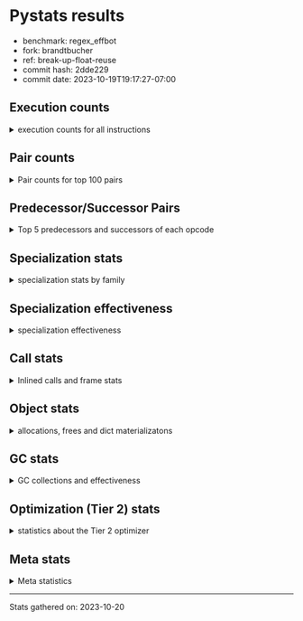 
# Pystats results

- benchmark: regex_effbot
- fork: brandtbucher
- ref: break-up-float-reuse
- commit hash: 2dde229
- commit date: 2023-10-19T19:17:27-07:00

## Execution counts

<details>
<summary> execution counts for all instructions </summary>

|Name | Count | Self | Cumulative | Miss ratio | 
|---|---:|---:|---:|---:|
| LOAD_FAST | 3,528,540 | 16.6% | 16.6% |  |
| LOAD_GLOBAL_MODULE | 1,764,340 | 8.3% | 24.8% |  |
| LOAD_GLOBAL_BUILTIN | 1,764,060 | 8.3% | 33.1% |  |
| POP_JUMP_IF_FALSE | 1,411,200 | 6.6% | 39.7% |  |
| LOAD_FAST_LOAD_FAST | 1,411,200 | 6.6% | 46.4% |  |
| STORE_FAST | 706,080 | 3.3% | 49.7% |  |
| RETURN_VALUE | 705,720 | 3.3% | 53.0% |  |
| RESUME_CHECK | 705,720 | 3.3% | 56.3% |  |
| POP_TOP | 705,660 | 3.3% | 59.6% |  |
| TO_BOOL_BOOL | 705,600 | 3.3% | 62.9% |  |
| LOAD_ATTR_METHOD_NO_DICT | 705,600 | 3.3% | 66.2% |  |
| CALL_TYPE_1 | 705,600 | 3.3% | 69.5% |  |
| CALL_ISINSTANCE | 705,600 | 3.3% | 72.8% |  |
| BUILD_TUPLE | 705,600 | 3.3% | 76.1% |  |
| CALL | 353,140 | 1.7% | 77.8% |  |
| PUSH_NULL | 353,100 | 1.7% | 79.5% |  |
| POP_JUMP_IF_NOT_NONE | 352,860 | 1.7% | 81.1% |  |
| NOP | 352,860 | 1.7% | 82.8% |  |
| TO_BOOL_INT | 352,800 | 1.7% | 84.4% |  |
| PUSH_EXC_INFO | 352,800 | 1.7% | 86.1% |  |
| POP_EXCEPT | 352,800 | 1.7% | 87.7% |  |
| LOAD_CONST | 352,800 | 1.7% | 89.4% |  |
| JUMP_FORWARD | 352,800 | 1.7% | 91.1% |  |
| CHECK_EXC_MATCH | 352,800 | 1.7% | 92.7% |  |
| CALL_PY_WITH_DEFAULTS | 352,800 | 1.7% | 94.4% |  |
| CALL_PY_EXACT_ARGS | 352,800 | 1.7% | 96.0% |  |
| CALL_METHOD_DESCRIPTOR_FAST | 352,800 | 1.7% | 97.7% |  |
| BINARY_SUBSCR_DICT | 352,800 | 1.7% | 99.3% |  |
| JUMP_BACKWARD | 35,520 | 0.2% | 99.5% |  |
| FOR_ITER_LIST | 35,520 | 0.2% | 99.7% |  |
| UNPACK_SEQUENCE_TWO_TUPLE | 35,280 | 0.2% | 99.8% |  |
| STORE_FAST_STORE_FAST | 35,280 | 0.2% | 100.0% |  |
| GET_ITER | 300 | 0.0% | 100.0% |  |
| FOR_ITER_RANGE | 300 | 0.0% | 100.0% |  |
| LOAD_ATTR | 260 | 0.0% | 100.0% |  |
| LOAD_ATTR_MODULE | 220 | 0.0% | 100.0% |  |
| LOAD_DEREF | 180 | 0.0% | 100.0% |  |
| LOAD_GLOBAL | 160 | 0.0% | 100.0% |  |
| CALL_FUNCTION_EX | 120 | 0.0% | 100.0% |  |
| LIST_EXTEND | 60 | 0.0% | 100.0% |  |
| COPY_FREE_VARS | 60 | 0.0% | 100.0% |  |
| CALL_INTRINSIC_1 | 60 | 0.0% | 100.0% |  |
| CALL_BUILTIN_CLASS | 60 | 0.0% | 100.0% |  |
| BUILD_LIST | 60 | 0.0% | 100.0% |  |
| BINARY_OP_SUBTRACT_FLOAT_LHS | 60 | 0.0% | 100.0% |  |
| BINARY_OP | 20 | 0.0% | 100.0% |  |


</details>

## Pair counts

<details>
<summary> Pair counts for top 100 pairs </summary>

|Pair | Count | Self | Cumulative | 
|---|---:|---:|---:|
| LOAD_GLOBAL_BUILTIN LOAD_FAST | 1,411,260 | 6.6% | 6.6% |
| TO_BOOL_BOOL POP_JUMP_IF_FALSE | 705,600 | 3.3% | 9.9% |
| POP_JUMP_IF_FALSE LOAD_FAST | 705,600 | 3.3% | 13.2% |
| LOAD_GLOBAL_MODULE CALL_ISINSTANCE | 705,600 | 3.3% | 16.6% |
| LOAD_FAST_LOAD_FAST BUILD_TUPLE | 705,600 | 3.3% | 19.9% |
| LOAD_FAST LOAD_GLOBAL_MODULE | 705,600 | 3.3% | 23.2% |
| LOAD_FAST CALL_TYPE_1 | 705,600 | 3.3% | 26.5% |
| LOAD_ATTR_METHOD_NO_DICT LOAD_FAST | 705,600 | 3.3% | 29.8% |
| CALL_TYPE_1 LOAD_FAST_LOAD_FAST | 705,600 | 3.3% | 33.1% |
| CALL_ISINSTANCE TO_BOOL_BOOL | 705,600 | 3.3% | 36.4% |
| STORE_FAST LOAD_FAST | 353,100 | 1.7% | 38.1% |
| STORE_FAST LOAD_GLOBAL_MODULE | 352,880 | 1.7% | 39.7% |
| RESUME_CHECK LOAD_GLOBAL_MODULE | 352,840 | 1.7% | 41.4% |
| LOAD_FAST CALL | 352,820 | 1.7% | 43.0% |
| TO_BOOL_INT POP_JUMP_IF_FALSE | 352,800 | 1.7% | 44.7% |
| RETURN_VALUE POP_TOP | 352,800 | 1.7% | 46.3% |
| RETURN_VALUE LOAD_ATTR_METHOD_NO_DICT | 352,800 | 1.7% | 48.0% |
| RESUME_CHECK LOAD_GLOBAL_BUILTIN | 352,800 | 1.7% | 49.7% |
| PUSH_NULL LOAD_FAST_LOAD_FAST | 352,800 | 1.7% | 51.3% |
| PUSH_EXC_INFO LOAD_GLOBAL_BUILTIN | 352,800 | 1.7% | 53.0% |
| POP_TOP POP_EXCEPT | 352,800 | 1.7% | 54.6% |
| POP_JUMP_IF_NOT_NONE LOAD_GLOBAL_BUILTIN | 352,800 | 1.7% | 56.3% |
| POP_JUMP_IF_FALSE POP_TOP | 352,800 | 1.7% | 57.9% |
| POP_JUMP_IF_FALSE NOP | 352,800 | 1.7% | 59.6% |
| POP_EXCEPT JUMP_FORWARD | 352,800 | 1.7% | 61.2% |
| NOP LOAD_GLOBAL_MODULE | 352,800 | 1.7% | 62.9% |
| LOAD_GLOBAL_MODULE LOAD_GLOBAL_BUILTIN | 352,800 | 1.7% | 64.6% |
| LOAD_GLOBAL_MODULE LOAD_FAST_LOAD_FAST | 352,800 | 1.7% | 66.2% |
| LOAD_GLOBAL_MODULE LOAD_ATTR_METHOD_NO_DICT | 352,800 | 1.7% | 67.9% |
| LOAD_GLOBAL_BUILTIN CHECK_EXC_MATCH | 352,800 | 1.7% | 69.5% |
| LOAD_FAST_LOAD_FAST CALL_PY_WITH_DEFAULTS | 352,800 | 1.7% | 71.2% |
| LOAD_FAST_LOAD_FAST CALL_PY_EXACT_ARGS | 352,800 | 1.7% | 72.8% |
| LOAD_FAST TO_BOOL_INT | 352,800 | 1.7% | 74.5% |
| LOAD_FAST RETURN_VALUE | 352,800 | 1.7% | 76.1% |
| LOAD_FAST PUSH_NULL | 352,800 | 1.7% | 77.8% |
| LOAD_FAST POP_JUMP_IF_NOT_NONE | 352,800 | 1.7% | 79.5% |
| LOAD_FAST LOAD_CONST | 352,800 | 1.7% | 81.1% |
| LOAD_CONST CALL_METHOD_DESCRIPTOR_FAST | 352,800 | 1.7% | 82.8% |
| JUMP_FORWARD LOAD_GLOBAL_BUILTIN | 352,800 | 1.7% | 84.4% |
| CHECK_EXC_MATCH POP_JUMP_IF_FALSE | 352,800 | 1.7% | 86.1% |
| CALL_PY_WITH_DEFAULTS RESUME_CHECK | 352,800 | 1.7% | 87.7% |
| CALL_PY_EXACT_ARGS RESUME_CHECK | 352,800 | 1.7% | 89.4% |
| CALL_METHOD_DESCRIPTOR_FAST STORE_FAST | 352,800 | 1.7% | 91.0% |
| CALL RETURN_VALUE | 352,800 | 1.7% | 92.7% |
| BUILD_TUPLE STORE_FAST | 352,800 | 1.7% | 94.4% |
| BUILD_TUPLE BINARY_SUBSCR_DICT | 352,800 | 1.7% | 96.0% |
| BINARY_SUBSCR_DICT PUSH_EXC_INFO | 352,800 | 1.7% | 97.7% |
| POP_TOP LOAD_FAST | 317,520 | 1.5% | 99.2% |
| UNPACK_SEQUENCE_TWO_TUPLE STORE_FAST_STORE_FAST | 35,280 | 0.2% | 99.3% |
| STORE_FAST_STORE_FAST LOAD_FAST | 35,280 | 0.2% | 99.5% |
| POP_TOP JUMP_BACKWARD | 35,280 | 0.2% | 99.6% |
| JUMP_BACKWARD FOR_ITER_LIST | 35,280 | 0.2% | 99.8% |
| FOR_ITER_LIST UNPACK_SEQUENCE_TWO_TUPLE | 35,280 | 0.2% | 100.0% |
| LOAD_FAST GET_ITER | 300 | 0.0% | 100.0% |
| JUMP_BACKWARD FOR_ITER_RANGE | 240 | 0.0% | 100.0% |
| GET_ITER FOR_ITER_LIST | 240 | 0.0% | 100.0% |
| FOR_ITER_RANGE STORE_FAST | 240 | 0.0% | 100.0% |
| FOR_ITER_LIST JUMP_BACKWARD | 240 | 0.0% | 100.0% |
| LOAD_GLOBAL_MODULE LOAD_ATTR | 200 | 0.0% | 100.0% |
| PUSH_NULL CALL | 180 | 0.0% | 100.0% |
| LOAD_ATTR_MODULE PUSH_NULL | 160 | 0.0% | 100.0% |
| LOAD_GLOBAL_MODULE LOAD_ATTR_MODULE | 140 | 0.0% | 100.0% |
| CALL CALL | 140 | 0.0% | 100.0% |
| PUSH_NULL LOAD_FAST | 120 | 0.0% | 100.0% |
| LOAD_GLOBAL LOAD_GLOBAL_MODULE | 120 | 0.0% | 100.0% |
| LOAD_DEREF PUSH_NULL | 120 | 0.0% | 100.0% |
| LOAD_ATTR LOAD_ATTR_MODULE | 80 | 0.0% | 100.0% |
| STORE_FAST LOAD_GLOBAL | 60 | 0.0% | 100.0% |
| RETURN_VALUE RETURN_VALUE | 60 | 0.0% | 100.0% |
| RESUME_CHECK LOAD_DEREF | 60 | 0.0% | 100.0% |
| POP_TOP NOP | 60 | 0.0% | 100.0% |
| NOP LOAD_DEREF | 60 | 0.0% | 100.0% |
| LOAD_FAST CALL_FUNCTION_EX | 60 | 0.0% | 100.0% |
| LOAD_FAST BUILD_LIST | 60 | 0.0% | 100.0% |
| LOAD_DEREF LIST_EXTEND | 60 | 0.0% | 100.0% |
| LOAD_ATTR_MODULE STORE_FAST | 60 | 0.0% | 100.0% |
| LOAD_ATTR STORE_FAST | 60 | 0.0% | 100.0% |
| LOAD_ATTR POP_JUMP_IF_NOT_NONE | 60 | 0.0% | 100.0% |
| LIST_EXTEND CALL_INTRINSIC_1 | 60 | 0.0% | 100.0% |
| GET_ITER FOR_ITER_RANGE | 60 | 0.0% | 100.0% |
| COPY_FREE_VARS RESUME_CHECK | 60 | 0.0% | 100.0% |
| CALL_INTRINSIC_1 CALL_FUNCTION_EX | 60 | 0.0% | 100.0% |
| CALL_FUNCTION_EX RESUME_CHECK | 60 | 0.0% | 100.0% |
| CALL_FUNCTION_EX COPY_FREE_VARS | 60 | 0.0% | 100.0% |
| CALL_BUILTIN_CLASS STORE_FAST | 60 | 0.0% | 100.0% |
| CALL STORE_FAST | 60 | 0.0% | 100.0% |
| CALL POP_TOP | 60 | 0.0% | 100.0% |
| CALL LOAD_FAST | 60 | 0.0% | 100.0% |
| BUILD_LIST LOAD_DEREF | 60 | 0.0% | 100.0% |
| BINARY_OP_SUBTRACT_FLOAT_LHS RETURN_VALUE | 60 | 0.0% | 100.0% |
| STORE_FAST LOAD_GLOBAL_BUILTIN | 40 | 0.0% | 100.0% |
| RETURN_VALUE LOAD_GLOBAL | 40 | 0.0% | 100.0% |
| POP_JUMP_IF_NOT_NONE LOAD_GLOBAL_MODULE | 40 | 0.0% | 100.0% |
| LOAD_FAST CALL_BUILTIN_CLASS | 40 | 0.0% | 100.0% |
| LOAD_FAST BINARY_OP_SUBTRACT_FLOAT_LHS | 40 | 0.0% | 100.0% |
| LOAD_ATTR LOAD_ATTR | 40 | 0.0% | 100.0% |
| FOR_ITER_RANGE LOAD_GLOBAL_MODULE | 40 | 0.0% | 100.0% |
| RETURN_VALUE LOAD_GLOBAL_MODULE | 20 | 0.0% | 100.0% |
| RESUME_CHECK LOAD_GLOBAL | 20 | 0.0% | 100.0% |
| POP_JUMP_IF_NOT_NONE LOAD_GLOBAL | 20 | 0.0% | 100.0% |


</details>

## Predecessor/Successor Pairs

<details>
<summary> Top 5 predecessors and successors of each opcode </summary>

### CHECK_EXC_MATCH

<details>
<summary> Successors and predecessors for CHECK_EXC_MATCH </summary>

|Predecessors | Count | Percentage | 
|---|---:|---:|
| LOAD_GLOBAL_BUILTIN | 352,800 | 100.0% |

|Successors | Count | Percentage | 
|---|---:|---:|
| POP_JUMP_IF_FALSE | 352,800 | 100.0% |


</details>

### GET_ITER

<details>
<summary> Successors and predecessors for GET_ITER </summary>

|Predecessors | Count | Percentage | 
|---|---:|---:|
| LOAD_FAST | 300 | 100.0% |

|Successors | Count | Percentage | 
|---|---:|---:|
| FOR_ITER_LIST | 240 | 80.0% |
| FOR_ITER_RANGE | 60 | 20.0% |


</details>

### NOP

<details>
<summary> Successors and predecessors for NOP </summary>

|Predecessors | Count | Percentage | 
|---|---:|---:|
| POP_JUMP_IF_FALSE | 352,800 | 100.0% |
| POP_TOP | 60 | 0.0% |

|Successors | Count | Percentage | 
|---|---:|---:|
| LOAD_GLOBAL_MODULE | 352,800 | 100.0% |
| LOAD_DEREF | 60 | 0.0% |


</details>

### POP_EXCEPT

<details>
<summary> Successors and predecessors for POP_EXCEPT </summary>

|Predecessors | Count | Percentage | 
|---|---:|---:|
| POP_TOP | 352,800 | 100.0% |

|Successors | Count | Percentage | 
|---|---:|---:|
| JUMP_FORWARD | 352,800 | 100.0% |


</details>

### POP_TOP

<details>
<summary> Successors and predecessors for POP_TOP </summary>

|Predecessors | Count | Percentage | 
|---|---:|---:|
| RETURN_VALUE | 352,800 | 50.0% |
| POP_JUMP_IF_FALSE | 352,800 | 50.0% |
| CALL | 60 | 0.0% |

|Successors | Count | Percentage | 
|---|---:|---:|
| POP_EXCEPT | 352,800 | 50.0% |
| LOAD_FAST | 317,520 | 45.0% |
| JUMP_BACKWARD | 35,280 | 5.0% |
| NOP | 60 | 0.0% |


</details>

### PUSH_EXC_INFO

<details>
<summary> Successors and predecessors for PUSH_EXC_INFO </summary>

|Predecessors | Count | Percentage | 
|---|---:|---:|
| BINARY_SUBSCR_DICT | 352,800 | 100.0% |

|Successors | Count | Percentage | 
|---|---:|---:|
| LOAD_GLOBAL_BUILTIN | 352,800 | 100.0% |


</details>

### PUSH_NULL

<details>
<summary> Successors and predecessors for PUSH_NULL </summary>

|Predecessors | Count | Percentage | 
|---|---:|---:|
| LOAD_FAST | 352,800 | 99.9% |
| LOAD_ATTR_MODULE | 160 | 0.0% |
| LOAD_DEREF | 120 | 0.0% |
| LOAD_ATTR | 20 | 0.0% |

|Successors | Count | Percentage | 
|---|---:|---:|
| LOAD_FAST_LOAD_FAST | 352,800 | 99.9% |
| CALL | 180 | 0.1% |
| LOAD_FAST | 120 | 0.0% |


</details>

### RETURN_VALUE

<details>
<summary> Successors and predecessors for RETURN_VALUE </summary>

|Predecessors | Count | Percentage | 
|---|---:|---:|
| LOAD_FAST | 352,800 | 50.0% |
| CALL | 352,800 | 50.0% |
| RETURN_VALUE | 60 | 0.0% |
| BINARY_OP_SUBTRACT_FLOAT_LHS | 60 | 0.0% |

|Successors | Count | Percentage | 
|---|---:|---:|
| POP_TOP | 352,800 | 50.0% |
| LOAD_ATTR_METHOD_NO_DICT | 352,800 | 50.0% |
| RETURN_VALUE | 60 | 0.0% |
| LOAD_GLOBAL | 40 | 0.0% |
| LOAD_GLOBAL_MODULE | 20 | 0.0% |


</details>

### BINARY_OP

<details>
<summary> Successors and predecessors for BINARY_OP </summary>

|Predecessors | Count | Percentage | 
|---|---:|---:|
| LOAD_FAST | 20 | 100.0% |

|Successors | Count | Percentage | 
|---|---:|---:|
| BINARY_OP_SUBTRACT_FLOAT_LHS | 20 | 100.0% |


</details>

### BUILD_LIST

<details>
<summary> Successors and predecessors for BUILD_LIST </summary>

|Predecessors | Count | Percentage | 
|---|---:|---:|
| LOAD_FAST | 60 | 100.0% |

|Successors | Count | Percentage | 
|---|---:|---:|
| LOAD_DEREF | 60 | 100.0% |


</details>

### BUILD_TUPLE

<details>
<summary> Successors and predecessors for BUILD_TUPLE </summary>

|Predecessors | Count | Percentage | 
|---|---:|---:|
| LOAD_FAST_LOAD_FAST | 705,600 | 100.0% |

|Successors | Count | Percentage | 
|---|---:|---:|
| STORE_FAST | 352,800 | 50.0% |
| BINARY_SUBSCR_DICT | 352,800 | 50.0% |


</details>

### CALL

<details>
<summary> Successors and predecessors for CALL </summary>

|Predecessors | Count | Percentage | 
|---|---:|---:|
| LOAD_FAST | 352,820 | 99.9% |
| PUSH_NULL | 180 | 0.1% |
| CALL | 140 | 0.0% |

|Successors | Count | Percentage | 
|---|---:|---:|
| RETURN_VALUE | 352,800 | 99.9% |
| CALL | 140 | 0.0% |
| STORE_FAST | 60 | 0.0% |
| POP_TOP | 60 | 0.0% |
| LOAD_FAST | 60 | 0.0% |


</details>

### CALL_FUNCTION_EX

<details>
<summary> Successors and predecessors for CALL_FUNCTION_EX </summary>

|Predecessors | Count | Percentage | 
|---|---:|---:|
| LOAD_FAST | 60 | 50.0% |
| CALL_INTRINSIC_1 | 60 | 50.0% |

|Successors | Count | Percentage | 
|---|---:|---:|
| RESUME_CHECK | 60 | 50.0% |
| COPY_FREE_VARS | 60 | 50.0% |


</details>

### CALL_INTRINSIC_1

<details>
<summary> Successors and predecessors for CALL_INTRINSIC_1 </summary>

|Predecessors | Count | Percentage | 
|---|---:|---:|
| LIST_EXTEND | 60 | 100.0% |

|Successors | Count | Percentage | 
|---|---:|---:|
| CALL_FUNCTION_EX | 60 | 100.0% |


</details>

### COPY_FREE_VARS

<details>
<summary> Successors and predecessors for COPY_FREE_VARS </summary>

|Predecessors | Count | Percentage | 
|---|---:|---:|
| CALL_FUNCTION_EX | 60 | 100.0% |

|Successors | Count | Percentage | 
|---|---:|---:|
| RESUME_CHECK | 60 | 100.0% |


</details>

### JUMP_BACKWARD

<details>
<summary> Successors and predecessors for JUMP_BACKWARD </summary>

|Predecessors | Count | Percentage | 
|---|---:|---:|
| POP_TOP | 35,280 | 99.3% |
| FOR_ITER_LIST | 240 | 0.7% |

|Successors | Count | Percentage | 
|---|---:|---:|
| FOR_ITER_LIST | 35,280 | 99.3% |
| FOR_ITER_RANGE | 240 | 0.7% |


</details>

### JUMP_FORWARD

<details>
<summary> Successors and predecessors for JUMP_FORWARD </summary>

|Predecessors | Count | Percentage | 
|---|---:|---:|
| POP_EXCEPT | 352,800 | 100.0% |

|Successors | Count | Percentage | 
|---|---:|---:|
| LOAD_GLOBAL_BUILTIN | 352,800 | 100.0% |


</details>

### LIST_EXTEND

<details>
<summary> Successors and predecessors for LIST_EXTEND </summary>

|Predecessors | Count | Percentage | 
|---|---:|---:|
| LOAD_DEREF | 60 | 100.0% |

|Successors | Count | Percentage | 
|---|---:|---:|
| CALL_INTRINSIC_1 | 60 | 100.0% |


</details>

### LOAD_ATTR

<details>
<summary> Successors and predecessors for LOAD_ATTR </summary>

|Predecessors | Count | Percentage | 
|---|---:|---:|
| LOAD_GLOBAL_MODULE | 200 | 76.9% |
| LOAD_ATTR | 40 | 15.4% |
| LOAD_GLOBAL | 20 | 7.7% |

|Successors | Count | Percentage | 
|---|---:|---:|
| LOAD_ATTR_MODULE | 80 | 30.8% |
| STORE_FAST | 60 | 23.1% |
| POP_JUMP_IF_NOT_NONE | 60 | 23.1% |
| LOAD_ATTR | 40 | 15.4% |
| PUSH_NULL | 20 | 7.7% |


</details>

### LOAD_CONST

<details>
<summary> Successors and predecessors for LOAD_CONST </summary>

|Predecessors | Count | Percentage | 
|---|---:|---:|
| LOAD_FAST | 352,800 | 100.0% |

|Successors | Count | Percentage | 
|---|---:|---:|
| CALL_METHOD_DESCRIPTOR_FAST | 352,800 | 100.0% |


</details>

### LOAD_DEREF

<details>
<summary> Successors and predecessors for LOAD_DEREF </summary>

|Predecessors | Count | Percentage | 
|---|---:|---:|
| RESUME_CHECK | 60 | 33.3% |
| NOP | 60 | 33.3% |
| BUILD_LIST | 60 | 33.3% |

|Successors | Count | Percentage | 
|---|---:|---:|
| PUSH_NULL | 120 | 66.7% |
| LIST_EXTEND | 60 | 33.3% |


</details>

### LOAD_FAST

<details>
<summary> Successors and predecessors for LOAD_FAST </summary>

|Predecessors | Count | Percentage | 
|---|---:|---:|
| LOAD_GLOBAL_BUILTIN | 1,411,260 | 40.0% |
| POP_JUMP_IF_FALSE | 705,600 | 20.0% |
| LOAD_ATTR_METHOD_NO_DICT | 705,600 | 20.0% |
| STORE_FAST | 353,100 | 10.0% |
| POP_TOP | 317,520 | 9.0% |

|Successors | Count | Percentage | 
|---|---:|---:|
| LOAD_GLOBAL_MODULE | 705,600 | 20.0% |
| CALL_TYPE_1 | 705,600 | 20.0% |
| CALL | 352,820 | 10.0% |
| TO_BOOL_INT | 352,800 | 10.0% |
| RETURN_VALUE | 352,800 | 10.0% |


</details>

### LOAD_FAST_LOAD_FAST

<details>
<summary> Successors and predecessors for LOAD_FAST_LOAD_FAST </summary>

|Predecessors | Count | Percentage | 
|---|---:|---:|
| CALL_TYPE_1 | 705,600 | 50.0% |
| PUSH_NULL | 352,800 | 25.0% |
| LOAD_GLOBAL_MODULE | 352,800 | 25.0% |

|Successors | Count | Percentage | 
|---|---:|---:|
| BUILD_TUPLE | 705,600 | 50.0% |
| CALL_PY_WITH_DEFAULTS | 352,800 | 25.0% |
| CALL_PY_EXACT_ARGS | 352,800 | 25.0% |


</details>

### LOAD_GLOBAL

<details>
<summary> Successors and predecessors for LOAD_GLOBAL </summary>

|Predecessors | Count | Percentage | 
|---|---:|---:|
| STORE_FAST | 60 | 37.5% |
| RETURN_VALUE | 40 | 25.0% |
| RESUME_CHECK | 20 | 12.5% |
| POP_JUMP_IF_NOT_NONE | 20 | 12.5% |
| FOR_ITER_RANGE | 20 | 12.5% |

|Successors | Count | Percentage | 
|---|---:|---:|
| LOAD_GLOBAL_MODULE | 120 | 75.0% |
| LOAD_GLOBAL_BUILTIN | 20 | 12.5% |
| LOAD_ATTR | 20 | 12.5% |


</details>

### POP_JUMP_IF_FALSE

<details>
<summary> Successors and predecessors for POP_JUMP_IF_FALSE </summary>

|Predecessors | Count | Percentage | 
|---|---:|---:|
| TO_BOOL_BOOL | 705,600 | 50.0% |
| TO_BOOL_INT | 352,800 | 25.0% |
| CHECK_EXC_MATCH | 352,800 | 25.0% |

|Successors | Count | Percentage | 
|---|---:|---:|
| LOAD_FAST | 705,600 | 50.0% |
| POP_TOP | 352,800 | 25.0% |
| NOP | 352,800 | 25.0% |


</details>

### POP_JUMP_IF_NOT_NONE

<details>
<summary> Successors and predecessors for POP_JUMP_IF_NOT_NONE </summary>

|Predecessors | Count | Percentage | 
|---|---:|---:|
| LOAD_FAST | 352,800 | 100.0% |
| LOAD_ATTR | 60 | 0.0% |

|Successors | Count | Percentage | 
|---|---:|---:|
| LOAD_GLOBAL_BUILTIN | 352,800 | 100.0% |
| LOAD_GLOBAL_MODULE | 40 | 0.0% |
| LOAD_GLOBAL | 20 | 0.0% |


</details>

### STORE_FAST

<details>
<summary> Successors and predecessors for STORE_FAST </summary>

|Predecessors | Count | Percentage | 
|---|---:|---:|
| CALL_METHOD_DESCRIPTOR_FAST | 352,800 | 50.0% |
| BUILD_TUPLE | 352,800 | 50.0% |
| FOR_ITER_RANGE | 240 | 0.0% |
| LOAD_ATTR_MODULE | 60 | 0.0% |
| LOAD_ATTR | 60 | 0.0% |

|Successors | Count | Percentage | 
|---|---:|---:|
| LOAD_FAST | 353,100 | 50.0% |
| LOAD_GLOBAL_MODULE | 352,880 | 50.0% |
| LOAD_GLOBAL | 60 | 0.0% |
| LOAD_GLOBAL_BUILTIN | 40 | 0.0% |


</details>

### STORE_FAST_STORE_FAST

<details>
<summary> Successors and predecessors for STORE_FAST_STORE_FAST </summary>

|Predecessors | Count | Percentage | 
|---|---:|---:|
| UNPACK_SEQUENCE_TWO_TUPLE | 35,280 | 100.0% |

|Successors | Count | Percentage | 
|---|---:|---:|
| LOAD_FAST | 35,280 | 100.0% |


</details>

### BINARY_OP_SUBTRACT_FLOAT_LHS

<details>
<summary> Successors and predecessors for BINARY_OP_SUBTRACT_FLOAT_LHS </summary>

|Predecessors | Count | Percentage | 
|---|---:|---:|
| LOAD_FAST | 40 | 66.7% |
| BINARY_OP | 20 | 33.3% |

|Successors | Count | Percentage | 
|---|---:|---:|
| RETURN_VALUE | 60 | 100.0% |


</details>

### BINARY_SUBSCR_DICT

<details>
<summary> Successors and predecessors for BINARY_SUBSCR_DICT </summary>

|Predecessors | Count | Percentage | 
|---|---:|---:|
| BUILD_TUPLE | 352,800 | 100.0% |

|Successors | Count | Percentage | 
|---|---:|---:|
| PUSH_EXC_INFO | 352,800 | 100.0% |


</details>

### CALL_BUILTIN_CLASS

<details>
<summary> Successors and predecessors for CALL_BUILTIN_CLASS </summary>

|Predecessors | Count | Percentage | 
|---|---:|---:|
| LOAD_FAST | 40 | 66.7% |
| CALL | 20 | 33.3% |

|Successors | Count | Percentage | 
|---|---:|---:|
| STORE_FAST | 60 | 100.0% |


</details>

### CALL_ISINSTANCE

<details>
<summary> Successors and predecessors for CALL_ISINSTANCE </summary>

|Predecessors | Count | Percentage | 
|---|---:|---:|
| LOAD_GLOBAL_MODULE | 705,600 | 100.0% |

|Successors | Count | Percentage | 
|---|---:|---:|
| TO_BOOL_BOOL | 705,600 | 100.0% |


</details>

### CALL_METHOD_DESCRIPTOR_FAST

<details>
<summary> Successors and predecessors for CALL_METHOD_DESCRIPTOR_FAST </summary>

|Predecessors | Count | Percentage | 
|---|---:|---:|
| LOAD_CONST | 352,800 | 100.0% |

|Successors | Count | Percentage | 
|---|---:|---:|
| STORE_FAST | 352,800 | 100.0% |


</details>

### CALL_PY_EXACT_ARGS

<details>
<summary> Successors and predecessors for CALL_PY_EXACT_ARGS </summary>

|Predecessors | Count | Percentage | 
|---|---:|---:|
| LOAD_FAST_LOAD_FAST | 352,800 | 100.0% |

|Successors | Count | Percentage | 
|---|---:|---:|
| RESUME_CHECK | 352,800 | 100.0% |


</details>

### CALL_PY_WITH_DEFAULTS

<details>
<summary> Successors and predecessors for CALL_PY_WITH_DEFAULTS </summary>

|Predecessors | Count | Percentage | 
|---|---:|---:|
| LOAD_FAST_LOAD_FAST | 352,800 | 100.0% |

|Successors | Count | Percentage | 
|---|---:|---:|
| RESUME_CHECK | 352,800 | 100.0% |


</details>

### CALL_TYPE_1

<details>
<summary> Successors and predecessors for CALL_TYPE_1 </summary>

|Predecessors | Count | Percentage | 
|---|---:|---:|
| LOAD_FAST | 705,600 | 100.0% |

|Successors | Count | Percentage | 
|---|---:|---:|
| LOAD_FAST_LOAD_FAST | 705,600 | 100.0% |


</details>

### FOR_ITER_LIST

<details>
<summary> Successors and predecessors for FOR_ITER_LIST </summary>

|Predecessors | Count | Percentage | 
|---|---:|---:|
| JUMP_BACKWARD | 35,280 | 99.3% |
| GET_ITER | 240 | 0.7% |

|Successors | Count | Percentage | 
|---|---:|---:|
| UNPACK_SEQUENCE_TWO_TUPLE | 35,280 | 99.3% |
| JUMP_BACKWARD | 240 | 0.7% |


</details>

### FOR_ITER_RANGE

<details>
<summary> Successors and predecessors for FOR_ITER_RANGE </summary>

|Predecessors | Count | Percentage | 
|---|---:|---:|
| JUMP_BACKWARD | 240 | 80.0% |
| GET_ITER | 60 | 20.0% |

|Successors | Count | Percentage | 
|---|---:|---:|
| STORE_FAST | 240 | 80.0% |
| LOAD_GLOBAL_MODULE | 40 | 13.3% |
| LOAD_GLOBAL | 20 | 6.7% |


</details>

### LOAD_ATTR_METHOD_NO_DICT

<details>
<summary> Successors and predecessors for LOAD_ATTR_METHOD_NO_DICT </summary>

|Predecessors | Count | Percentage | 
|---|---:|---:|
| RETURN_VALUE | 352,800 | 50.0% |
| LOAD_GLOBAL_MODULE | 352,800 | 50.0% |

|Successors | Count | Percentage | 
|---|---:|---:|
| LOAD_FAST | 705,600 | 100.0% |


</details>

### LOAD_ATTR_MODULE

<details>
<summary> Successors and predecessors for LOAD_ATTR_MODULE </summary>

|Predecessors | Count | Percentage | 
|---|---:|---:|
| LOAD_GLOBAL_MODULE | 140 | 63.6% |
| LOAD_ATTR | 80 | 36.4% |

|Successors | Count | Percentage | 
|---|---:|---:|
| PUSH_NULL | 160 | 72.7% |
| STORE_FAST | 60 | 27.3% |


</details>

### LOAD_GLOBAL_BUILTIN

<details>
<summary> Successors and predecessors for LOAD_GLOBAL_BUILTIN </summary>

|Predecessors | Count | Percentage | 
|---|---:|---:|
| RESUME_CHECK | 352,800 | 20.0% |
| PUSH_EXC_INFO | 352,800 | 20.0% |
| POP_JUMP_IF_NOT_NONE | 352,800 | 20.0% |
| LOAD_GLOBAL_MODULE | 352,800 | 20.0% |
| JUMP_FORWARD | 352,800 | 20.0% |

|Successors | Count | Percentage | 
|---|---:|---:|
| LOAD_FAST | 1,411,260 | 80.0% |
| CHECK_EXC_MATCH | 352,800 | 20.0% |


</details>

### LOAD_GLOBAL_MODULE

<details>
<summary> Successors and predecessors for LOAD_GLOBAL_MODULE </summary>

|Predecessors | Count | Percentage | 
|---|---:|---:|
| LOAD_FAST | 705,600 | 40.0% |
| STORE_FAST | 352,880 | 20.0% |
| RESUME_CHECK | 352,840 | 20.0% |
| NOP | 352,800 | 20.0% |
| LOAD_GLOBAL | 120 | 0.0% |

|Successors | Count | Percentage | 
|---|---:|---:|
| CALL_ISINSTANCE | 705,600 | 40.0% |
| LOAD_GLOBAL_BUILTIN | 352,800 | 20.0% |
| LOAD_FAST_LOAD_FAST | 352,800 | 20.0% |
| LOAD_ATTR_METHOD_NO_DICT | 352,800 | 20.0% |
| LOAD_ATTR | 200 | 0.0% |


</details>

### RESUME_CHECK

<details>
<summary> Successors and predecessors for RESUME_CHECK </summary>

|Predecessors | Count | Percentage | 
|---|---:|---:|
| CALL_PY_WITH_DEFAULTS | 352,800 | 50.0% |
| CALL_PY_EXACT_ARGS | 352,800 | 50.0% |
| COPY_FREE_VARS | 60 | 0.0% |
| CALL_FUNCTION_EX | 60 | 0.0% |

|Successors | Count | Percentage | 
|---|---:|---:|
| LOAD_GLOBAL_MODULE | 352,840 | 50.0% |
| LOAD_GLOBAL_BUILTIN | 352,800 | 50.0% |
| LOAD_DEREF | 60 | 0.0% |
| LOAD_GLOBAL | 20 | 0.0% |


</details>

### TO_BOOL_BOOL

<details>
<summary> Successors and predecessors for TO_BOOL_BOOL </summary>

|Predecessors | Count | Percentage | 
|---|---:|---:|
| CALL_ISINSTANCE | 705,600 | 100.0% |

|Successors | Count | Percentage | 
|---|---:|---:|
| POP_JUMP_IF_FALSE | 705,600 | 100.0% |


</details>

### TO_BOOL_INT

<details>
<summary> Successors and predecessors for TO_BOOL_INT </summary>

|Predecessors | Count | Percentage | 
|---|---:|---:|
| LOAD_FAST | 352,800 | 100.0% |

|Successors | Count | Percentage | 
|---|---:|---:|
| POP_JUMP_IF_FALSE | 352,800 | 100.0% |


</details>

### UNPACK_SEQUENCE_TWO_TUPLE

<details>
<summary> Successors and predecessors for UNPACK_SEQUENCE_TWO_TUPLE </summary>

|Predecessors | Count | Percentage | 
|---|---:|---:|
| FOR_ITER_LIST | 35,280 | 100.0% |

|Successors | Count | Percentage | 
|---|---:|---:|
| STORE_FAST_STORE_FAST | 35,280 | 100.0% |


</details>


</details>

## Specialization stats

<details>
<summary> specialization stats by family </summary>

### BINARY_SUBSCR

<details>
<summary> specialization stats for BINARY_SUBSCR family </summary>

|Kind | Count | Ratio | 
|---|---|---|
|          hit |       352800 | 100.0% |


</details>

### TO_BOOL

<details>
<summary> specialization stats for TO_BOOL family </summary>

|Kind | Count | Ratio | 
|---|---|---|
|          hit |      1058400 | 100.0% |


</details>

### BINARY_OP

<details>
<summary> specialization stats for BINARY_OP family </summary>

|Kind | Count | Ratio | 
|---|---|---|
|          hit |           60 | 75.0% |

#### Specialization attempts

| | Count | Ratio | 
|---|---:|---:|
| Success | 20 | 100.0% |
| Failure | 0 | 0.0% |

|Failure kind | Count | Ratio | 
|---|---:|---:|


</details>

### CALL

<details>
<summary> specialization stats for CALL family </summary>

|Kind | Count | Ratio | 
|---|---|---|
| specialization.deferred |       352980 | 12.5% |
|          hit |      2469660 | 87.5% |

#### Specialization attempts

| | Count | Ratio | 
|---|---:|---:|
| Success | 20 | 12.5% |
| Failure | 140 | 87.5% |

|Failure kind | Count | Ratio | 
|---|---:|---:|
| meth descr method fastcall keywords | 80 | 57.1% |
| cfunc noargs | 60 | 42.9% |


</details>

### FOR_ITER

<details>
<summary> specialization stats for FOR_ITER family </summary>

|Kind | Count | Ratio | 
|---|---|---|
|          hit |        35820 | 100.0% |


</details>

### JUMP_BACKWARD

<details>
<summary> specialization stats for JUMP_BACKWARD family </summary>

|Kind | Count | Ratio | 
|---|---|---|


</details>

### LOAD_ATTR

<details>
<summary> specialization stats for LOAD_ATTR family </summary>

|Kind | Count | Ratio | 
|---|---|---|
| specialization.deferred |          140 | 0.0% |
|          hit |       705820 | 100.0% |

#### Specialization attempts

| | Count | Ratio | 
|---|---:|---:|
| Success | 80 | 66.7% |
| Failure | 40 | 33.3% |

|Failure kind | Count | Ratio | 
|---|---:|---:|
| not managed dict | 40 | 100.0% |


</details>

### LOAD_GLOBAL

<details>
<summary> specialization stats for LOAD_GLOBAL family </summary>

|Kind | Count | Ratio | 
|---|---|---|
| specialization.deferred |           20 | 0.0% |
|          hit |      3528400 | 100.0% |

#### Specialization attempts

| | Count | Ratio | 
|---|---:|---:|
| Success | 140 | 100.0% |
| Failure | 0 | 0.0% |

|Failure kind | Count | Ratio | 
|---|---:|---:|


</details>

### POP_JUMP_IF_FALSE

<details>
<summary> specialization stats for POP_JUMP_IF_FALSE family </summary>

|Kind | Count | Ratio | 
|---|---|---|


</details>

### POP_JUMP_IF_NOT_NONE

<details>
<summary> specialization stats for POP_JUMP_IF_NOT_NONE family </summary>

|Kind | Count | Ratio | 
|---|---|---|


</details>

### UNPACK_SEQUENCE

<details>
<summary> specialization stats for UNPACK_SEQUENCE family </summary>

|Kind | Count | Ratio | 
|---|---|---|
|          hit |        35280 | 100.0% |


</details>


</details>

## Specialization effectiveness

<details>
<summary> specialization effectiveness </summary>

|Instructions | Count | Ratio | 
|---|---:|---:|
| Basic | 10,268,880 | 48.2% |
| Not specialized | 2,153,160 | 10.1% |
| Specialized | 8,891,960 | 41.7% |

### Deferred by instruction

<details>
<summary> deferred by instruction </summary>

|Name | Count | Ratio | 
|---|---:|---:|
| CALL | 352,980 | 100.0% |
| LOAD_ATTR | 140 | 0.0% |
| LOAD_GLOBAL | 20 | 0.0% |
| UNPACK_SEQUENCE_TWO_TUPLE | 0 | 0.0% |
| UNPACK_SEQUENCE | 0 | 0.0% |
| TO_BOOL_INT | 0 | 0.0% |
| TO_BOOL_BOOL | 0 | 0.0% |
| TO_BOOL | 0 | 0.0% |
| STORE_SUBSCR | 0 | 0.0% |
| STORE_SLICE | 0 | 0.0% |


</details>


</details>

## Call stats

<details>
<summary> Inlined calls and frame stats </summary>

| | Count | Ratio | 
|---|---:|---:|
| Calls to PyEval_EvalDefault | 0 | 0.0% |
| Calls to Python functions inlined | 705,720 | 100.0% |
| Calls via PyEval_EvalFrame (total) | 0 | 0.0% |
| Calls via PyEval_EvalFrame (vector) | 0 | 0.0% |
| Calls via PyEval_EvalFrame (generator) | 0 | 0.0% |
| Calls via PyEval_EvalFrame (legacy) | 0 | 0.0% |
| Calls via PyEval_EvalFrame (function vectorcall) | 0 | 0.0% |
| Calls via PyEval_EvalFrame (build class) | 0 | 0.0% |
| Calls via PyEval_EvalFrame (slot) | 0 | 0.0% |
| Calls via PyEval_EvalFrame (function ex) | 120 | 0.0% |
| Calls via PyEval_EvalFrame (api) | 0 | 0.0% |
| Calls via PyEval_EvalFrame (method) | 0 | 0.0% |
| Frames pushed | 705,720 | 100.0% |
| Frame objects created | 352,800 | 50.0% |


</details>

## Object stats

<details>
<summary> allocations, frees and dict materializatons </summary>

| | Count | Ratio | 
|---|---:|---:|
| Allocations from freelist | 1,058,620 | 0.7% |
| Frees to freelist | 1,058,580 |  |
| Allocations | 158,712,440 | 99.3% |
| Allocations to 512 bytes | 158,712,440 | 99.3% |
| Allocations to 4 kbytes | 0 | 0.0% |
| Allocations over 4 kbytes | 0 | 0.0% |
| Frees | 159,031,620 |  |
| New values | 0 |  |
| Interpreter increfs | 9,194,380 | 68.9% |
| Interpreter decrefs | 9,548,100 | 59.0% |
| Increfs | 4,152,520 | 31.1% |
| Decrefs | 6,621,740 | 41.0% |
| Materialize dict (on request) | 0 |  |
| Materialize dict (new key) | 0 |  |
| Materialize dict (too big) | 0 |  |
| Materialize dict (str subclass) | 0 |  |
| Dematerialize dict | 0 |  |
| Method cache hits | 180 |  |
| Method cache misses | 0 |  |
| Method cache collisions | 0 |  |
| Method cache dunder hits | 705,600 |  |
| Method cache dunder misses | 0 |  |


</details>

## GC stats

<details>
<summary> GC collections and effectiveness </summary>

|Generation | Collections | Objects collected | Object visits | 
|---:|---:|---:|---:|
| 0 | 0 | 0 | 0 |
| 1 | 0 | 0 | 0 |
| 2 | 0 | 0 | 0 |


</details>

## Optimization (Tier 2) stats

<details>
<summary> statistics about the Tier 2 optimizer </summary>

### Overall stats

<details>
<summary> overall stats </summary>

| | Count | Ratio | 
|---|---:|---:|
| Optimization attempts | 0 |  |
| Traces created | 0 |  |
| Traces executed | 0 |  |
| Uops executed | 0 | 0 |
| Trace stack overflow | 0 |  |
| Trace stack underflow | 0 |  |
| Trace too long | 0 |  |
| Trace too short | 0 |  |
| Inner loop found | 0 |  |
| Recursive call | 0 |  |


</details>

**Trace length histogram**

|Range | Count | Ratio | 
|---|---:|---:|
| <= 1 | 0 |  |

**Optimized trace length histogram**

|Range | Count | Ratio | 
|---|---:|---:|
| <= 1 | 0 |  |

**Trace run length histogram**

|Range | Count | Ratio | 
|---|---:|---:|
| <= 1 | 0 |  |

### Uop stats

<details>
<summary> uop stats </summary>

|Uop | Count | Self | Cumulative | 
|---|---:|---:|---:|


</details>

### Unsupported opcodes

<details>
<summary> unsupported opcodes </summary>

|Opcode | Count | 
|---|---|


</details>


</details>

## Meta stats

<details>
<summary> Meta statistics </summary>

| | Count | 
|---|---:|
| Number of data files | 20 |


</details>

---
Stats gathered on: 2023-10-20
